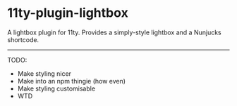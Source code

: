 # 11ty-plugin-lightbox

A lightbox plugin for 11ty. Provides a simply-style lightbox and a Nunjucks shortcode.

***

TODO:

* Make styling nicer
* Make into an npm thingie (how even)
* Make styling customisable
* WTD
